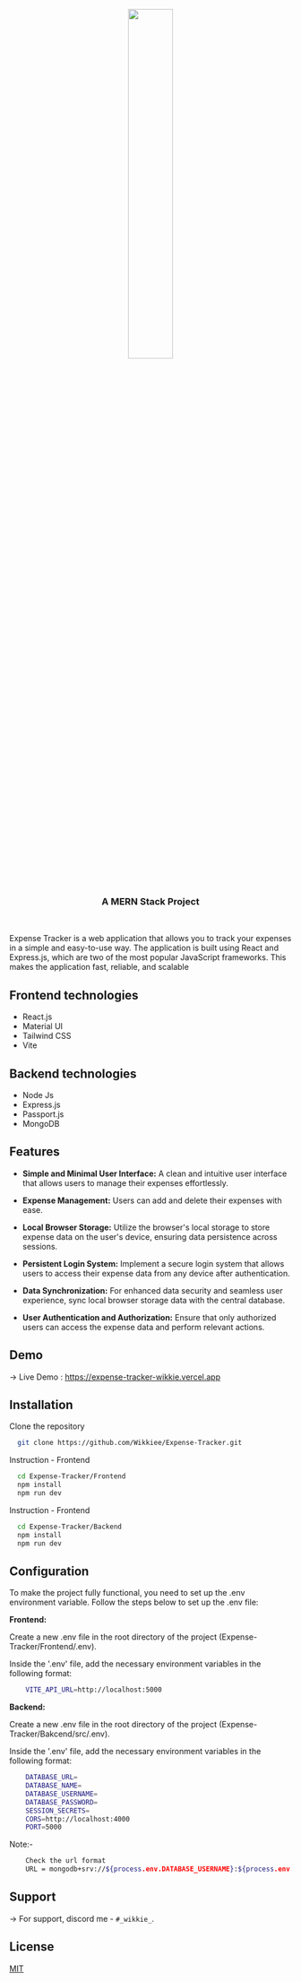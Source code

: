 <div align="center">
  <p>
      <img width="40%" src="https://i.imgur.com/bF9YAEu.png">
  </p>
  <b><h3>A MERN Stack Project</h3></b>
</div>
<br>

Expense Tracker is a web application that allows you to track your expenses in a simple and easy-to-use 
way. The application is built using React and Express.js, which are two of the most popular JavaScript 
frameworks. This makes the application fast, reliable, and scalable


## Frontend technologies 
- React.js
- Material UI
- Tailwind CSS
- Vite 
## Backend technologies 
- Node Js
- Express.js
- Passport.js
- MongoDB 
## Features

- **Simple and Minimal User Interface:** A clean and intuitive user interface that allows users to manage their expenses effortlessly.

- **Expense Management:** Users can add and delete their expenses with ease.

- **Local Browser Storage:** Utilize the browser's local storage to store expense data on the user's device, ensuring data persistence across sessions.

- **Persistent Login System:** Implement a secure login system that allows users to access their expense data from any device after authentication.

- **Data Synchronization:** For enhanced data security and seamless user experience, sync local browser storage data with the central database.

- **User Authentication and Authorization:** Ensure that only authorized users can access the expense data and perform relevant actions.



## Demo
-> Live Demo : https://expense-tracker-wikkie.vercel.app
## Installation
Clone the repository
```bash
  git clone https://github.com/Wikkiee/Expense-Tracker.git
```

Instruction - Frontend

```bash
  cd Expense-Tracker/Frontend
  npm install
  npm run dev
```
Instruction - Frontend

```bash
  cd Expense-Tracker/Backend
  npm install
  npm run dev
```
    
## Configuration

To make the project fully functional, you need to set up the .env environment variable. Follow the steps below to set up the .env file:

**Frontend:** 

Create a new .env file in the root directory of the project (Expense-Tracker/Frontend/.env).

Inside the '.env' file, add the necessary environment variables in the following format:

```bash
    VITE_API_URL=http://localhost:5000
```

**Backend:** 

Create a new .env file in the root directory of the project (Expense-Tracker/Bakcend/src/.env).

Inside the '.env' file, add the necessary environment variables in the following format:

```bash
    DATABASE_URL=
    DATABASE_NAME=
    DATABASE_USERNAME=
    DATABASE_PASSWORD=
    SESSION_SECRETS=
    CORS=http://localhost:4000
    PORT=5000
```
Note:-
```bash
    Check the url format
    URL = mongodb+srv://${process.env.DATABASE_USERNAME}:${process.env.DATABASE_PASSWORD}@${process.env.DATABASE_URL}/?retryWrites=true&w=majority
```
## Support

-> For support, discord me - `#_wikkie_`.


## License

[MIT](https://choosealicense.com/licenses/mit/)


